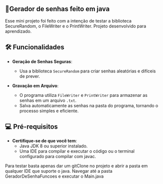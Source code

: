 ## 🔐Gerador de senhas feito em java

Esse mini projeto foi feito com a intenção de testar a biblioteca <a src = "https://docs.oracle.com/javase/8/docs/api/java/security/SecureRandom.html">SecureRandom</a>,
 o FileWriter e o PrintWriter.
Projeto desenvolvido para aprendizado.


 ## 🛠️ Funcionalidades

- **Geração de Senhas Seguras**:
  - Usa a biblioteca `SecureRandom` para criar senhas aleatórias e difíceis de prever.
  
- **Gravação em Arquivo**:
  - O programa utiliza `FileWriter` e `PrintWriter` para armazenar as senhas em um arquivo `.txt`.
  - Salva automaticamente as senhas na pasta do programa, tornando o processo simples e eficiente.
 
 ## 💻 Pré-requisitos
- **Certifique-se de que você tem**:
  - Java JDK 8 ou superior instalado.
  - Uma IDE para compilar e executar o código ou o terminal configurado para compilar com javac.
 
 Para testar basta apenas dar um gitClone no projeto e abrir a pasta em qualquer IDE que suporte o java. Navegar até a pasta GeradorDeSenhaFuncoes e executar o Main.java
